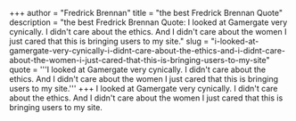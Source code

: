 +++
author = "Fredrick Brennan"
title = "the best Fredrick Brennan Quote"
description = "the best Fredrick Brennan Quote: I looked at Gamergate very cynically. I didn't care about the ethics. And I didn't care about the women I just cared that this is bringing users to my site."
slug = "i-looked-at-gamergate-very-cynically-i-didnt-care-about-the-ethics-and-i-didnt-care-about-the-women-i-just-cared-that-this-is-bringing-users-to-my-site"
quote = '''I looked at Gamergate very cynically. I didn't care about the ethics. And I didn't care about the women I just cared that this is bringing users to my site.'''
+++
I looked at Gamergate very cynically. I didn't care about the ethics. And I didn't care about the women I just cared that this is bringing users to my site.
